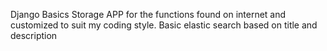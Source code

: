 Django Basics
Storage APP for the functions found on internet and customized to suit my coding style.
Basic elastic search based on title and description
